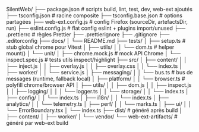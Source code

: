 SilentWeb/
├── package.json              # scripts build, lint, test, dev, web-ext ajoutés
├── tsconfig.json             # racine composite
├── tsconfig.base.json        # options partagées
├── web-ext.config.js         # config Firefox (sourceDir, artefactsDir, run)
├── eslint.config.js          # flat config eslint + plugins import/unused
├── .prettierrc               # règles Prettier
├── .prettierignore
├── .gitignore
├── .editorconfig
├── docs/
│   └── README.md
├── tests/
│   ├── setup.ts              # stub global chrome pour Vitest
│   ├── utils/
│   │   └── dom.ts            # helper mount()
│   └── unit/
│       ├── chrome.mock.js    # mock API Chrome
│       └── inspect.spec.js   # tests utils inspect/highlight
├── src/
│   ├── content/
│   │   ├── inject.js
│   │   ├── overlay.js
│   │   ├── overlay.css
│   │   └── index.ts
│   ├── worker/
│   │   └── service.js
│   ├── messaging/
│   │   └── bus.ts            # bus de messages (runtime, fallback local)
│   ├── platform/
│   │   └── browser.ts        # polyfill chrome/browser API
│   ├── utils/
│   │   ├── dom.js
│   │   ├── inspect.js
│   │   ├── logging/
│   │   │   └── logger.ts
│   │   └── storage/
│   │       └── index.ts
│   ├── config/
│   │   └── index.ts
│   ├── i18n/
│   │   └── index.ts
│   ├── analytics/
│   │   └── telemetry.ts
│   ├── perf/
│   │   └── marks.ts
│   ├── ui/
│   │   └── ErrorBoundary.tsx
│   └── index.ts
├── dist/                     # généré après build
│   ├── content/
│   ├── worker/
│   └── vendor/
└── web-ext-artifacts/        # généré par web-ext build
